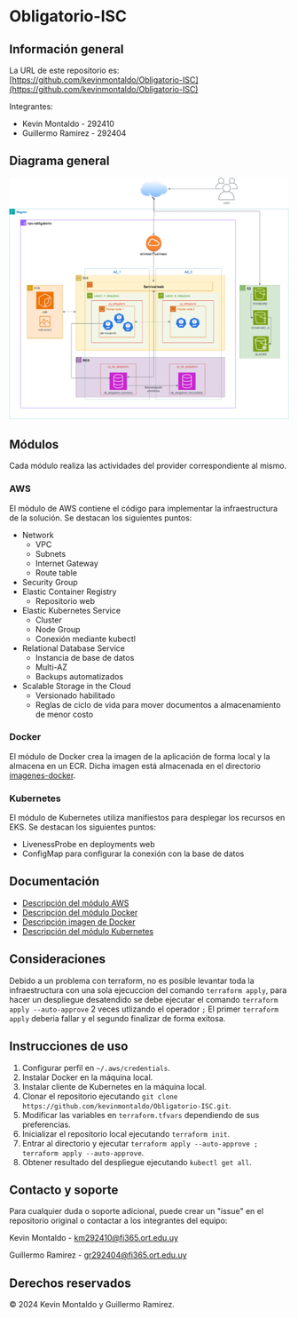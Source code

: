 # Obligatorio-ISC

## Información general

La URL de este repositorio es: [https://github.com/kevinmontaldo/Obligatorio-ISC](https://github.com/kevinmontaldo/Obligatorio-ISC)

Integrantes:

- Kevin Montaldo - 292410
- Guillermo Ramirez - 292404
## Diagrama general
![Diagrrama AWS](https://github.com/kevinmontaldo/Obligatorio-ISC/blob/main/Diagrama%20AWS.drawio.png)
## Módulos

Cada módulo realiza las actividades del provider correspondiente al mismo.

### AWS

El módulo de AWS contiene el código para implementar la infraestructura de la solución.
Se destacan los siguientes puntos:

- Network
  - VPC
  - Subnets
  - Internet Gateway
  - Route table
- Security Group
- Elastic Container Registry
  - Repositorio web
- Elastic Kubernetes Service
  - Cluster
  - Node Group
  - Conexión mediante kubectl
- Relational Database Service
  - Instancia de base de datos
  - Multi-AZ
  - Backups automatizados
- Scalable Storage in the Cloud
  - Versionado habilitado
  - Reglas de ciclo de vida para mover documentos a almacenamiento de menor costo

### Docker

El módulo de Docker crea la imagen de la aplicación de forma local y la almacena en un ECR.
Dicha imagen está almacenada en el directorio [imagenes-docker](imagenes-docker/apache-php).

### Kubernetes

El módulo de Kubernetes utiliza manifiestos para desplegar los recursos en EKS.
Se destacan los siguientes puntos:

- LivenessProbe en deployments web
- ConfigMap para configurar la conexión con la base de datos

## Documentación

- [Descripción del módulo AWS](modules/aws/README.md)
- [Descripción del módulo Docker](modules/docker/README.md)
- [Descripción imagen de Docker](imagenes-docker/apache-php/README.md)
- [Descripción del módulo Kubernetes](modules/kubernetes/README.md)

## Consideraciones

Debido a un problema con terraform, no es posible levantar toda la infraestructura con una sola ejecuccion del comando `terraform apply`, para hacer un despliegue desatendido se debe ejecutar el comando `terraform apply --auto-approve` 2 veces utlizando el operador `;`
El primer `terraform apply` deberia fallar y el segundo finalizar de forma exitosa.

## Instrucciones de uso

1. Configurar perfil en `~/.aws/credentials`.
2. Instalar Docker en la máquina local.
3. Instalar cliente de Kubernetes en la máquina local.
4. Clonar el repositorio ejecutando `git clone https://github.com/kevinmontaldo/Obligatorio-ISC.git`.
5. Modificar las variables en `terraform.tfvars` dependiendo de sus preferencias.
6. Inicializar el repositorio local ejecutando `terraform init`.
7. Entrar al directorio y ejecutar `terraform apply --auto-approve ; terraform apply --auto-approve`.
8. Obtener resultado del despliegue ejecutando `kubectl get all`.


## Contacto y soporte

Para cualquier duda o soporte adicional, puede crear un "issue" en el repositorio original o contactar a los integrantes del equipo:

Kevin Montaldo - km292410@fi365.ort.edu.uy

Guillermo Ramirez - gr292404@fi365.ort.edu.uy


## Derechos reservados

© 2024 Kevin Montaldo y Guillermo Ramirez.
